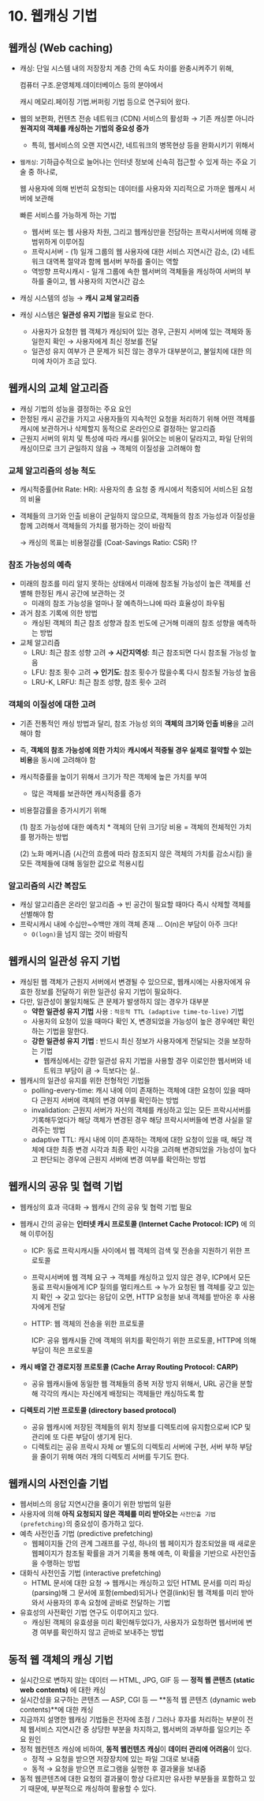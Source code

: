 # 10. 웹캐싱 기법

## 웹캐싱 (Web caching)

- 캐싱: 단일 시스템 내의 저장장치 계층 간의 속도 차이를 완충시켜주기 위해,
    
    컴퓨터 구조.운영체제.데이터베이스 등의 분야에서
    
    캐시 메모리.페이징 기법.버퍼링 기법 등으로 연구되어 왔다.
    
- 웹의 보편화, 컨텐츠 전송 네트워크 (CDN) 서비스의 활성화 → 기존 캐싱뿐 아니라 **원격지의 객체를 캐싱하는 기법의 중요성 증가**
    - 특히, 웹서비스의 오랜 지연시간, 네트워크의 병목현상 등을 완화시키기 위해서
- `웹캐싱`: 기하급수적으로 늘어나는 인터넷 정보에 신속히 접근할 수 있게 하는 주요 기술 중 하나로,
    
    웹 사용자에 의해 빈번히 요청되는 데이터를 사용자와 지리적으로 가까운 웹캐시 서버에 보관해
    
    빠른 서비스를 가능하게 하는 기법
    
    - 웹서버 또는 웹 사용자 차원, 그리고 웹캐싱만을 전담하는 프락시서버에 의해 광범위하게 이루어짐
    - 프락시서버 - (1) 일개 그룹의 웹 사용자에 대한 서비스 지연시간 감소, (2) 네트워크 대역폭 절약과 함께 웹서버 부하를 줄이는 역할
    - 역방향 프락시캐시 - 일개 그룹에 속한 웹서버의 객체들을 캐싱하여 서버의 부하를 줄이고, 웹 사용자의 지연시간 감소
- 캐싱 시스템의 성능 → **캐시 교체 알고리즘**
- 캐싱 시스템은 **일관성 유지 기법**을 필요로 한다.
    - 사용자가 요청한 웹 객체가 캐싱되어 있는 경우, 근원지 서버에 있는 객체와 동일한지 확인 → 사용자에게 최신 정보를 전달
    - 일관성 유지 여부가 큰 문제가 되진 않는 경우가 대부분이고, 불일치에 대한 의미에 차이가 조금 있다.

## 웹캐시의 교체 알고리즘

- 캐싱 기법의 성능을 결정하는 주요 요인
- 한정된 캐시 공간을 가지고 사용자들의 지속적인 요청을 처리하기 위해 어떤 객체를 캐시에 보관하거나 삭제할지 동적으로 온라인으로 결정하는 알고리즘
- 근원지 서버의 위치 및 특성에 따라 캐시를 읽어오는 비용이 달라지고, 파일 단위의 캐싱이므로 크기 균일하지 않음 → 객체의 이질성을 고려해야 함

### 교체 알고리즘의 성능 척도

- 캐시적중률(Hit Rate: HR): 사용자의 총 요청 중 캐시에서 적중되어 서비스된 요청의 비율
- 객체들의 크기와 인출 비용이 균일하지 않으므로, 객체들의 참조 가능성과 이질성을 함께 고려해서 객체들의 가치를 평가하는 것이 바람직
    
    → 캐싱의 목표는 비용절감률 (Coat-Savings Ratio: CSR) !? 
    

### 참조 가능성의 예측

- 미래의 참조를 미리 알지 못하는 상태에서 미래에 참조될 가능성이 높은 객체를 선별해 한정된 캐시 공간에 보관하는 것
    - 미래의 참조 가능성을 얼마나 잘 예측하느냐에 따라 효율성이 좌우됨
- 과거 참조 기록에 의한 방법
    - 캐싱된 객체의 최근 참조 성향과 참조 빈도에 근거해 미래의 참조 성향을 예측하는 방법
- 교체 알고리즘
    - LRU: 최근 참조 성향 고려 **→ 시간지역성**: 최근 참조되면 다시 참조될 가능성 높음
    - LFU: 참조 횟수 고려 **→ 인기도**: 참조 횟수가 많을수록 다시 참조될 가능성 높음
    - LRU-K, LRFU: 최근 참조 성향, 참조 횟수 고려

### 객체의 이질성에 대한 고려

- 기존 전통적인 캐싱 방법과 달리, 참조 가능성 외의 **객체의 크기와 인출 비용**을 고려해야 함
- 즉, **객체의 참조 가능성에 의한 가치**와 **캐시에서 적중될 경우 실제로 절약할 수 있는 비용**을 동시에 고려해야 함
- 캐시적중률을 높이기 위해서 크기가 작은 객체에 높은 가치를 부여
    - 많은 객체를 보관하면 캐시적중률 증가
- 비용절감률을 증가시키기 위해
    
    (1) 참조 가능성에 대한 예측치 * 객체의 단위 크기당 비용 = 객체의 전체적인 가치를 평가하는 방법
    
    (2) 노화 메커니즘 (시간의 흐름에 따라 참조되지 않은 객체의 가치를 감소시킴) 을 모든 객체들에 대해 동일한 값으로 적용시킴
    

### 알고리즘의 시간 복잡도

- 캐싱 알고리즘은 온라인 알고리즘 → 빈 공간이 필요할 때마다 즉시 삭제할 객체를 선별해야 함
- 프락시캐시 내에 수십만~수백만 개의 객체 존재 … O(n)은 부담이 아주 크다!
    - `O(logn)`을 넘지 않는 것이 바람직

## 웹캐시의 일관성 유지 기법

- 캐싱된 웹 객체가 근원지 서버에서 변경될 수 있으므로, 웹캐시에는 사용자에게 유효한 정보를 전달하기 위한 일관성 유지 기법이 필요하다.
- 다만, 일관성이 불일치해도 큰 문제가 발생하지 않는 경우가 대부분
    - **약한 일관성 유지 기법** 사용 : `적응적 TTL (adaptive time-to-live)` 기법
    - 사용자의 요청이 있을 때마다 확인 X, 변경되었을 가능성이 높은 경우에만 확인하는 기법을 말한다.
    - **강한 일관성 유지** **기법** : 반드시 최신 정보가 사용자에게 전달되는 것을 보장하는 기법
        - 웹캐싱에서는 강한 일관성 유지 기법을 사용할 경우 이로인한 웹서버와 네트워크 부담이 큼 → 득보다는 실..
- 웹캐시의 일관성 유지를 위한 전형적인 기법들
    - polling-every-time: 캐시 내에 이미 존재하는 객체에 대한 요청이 있을 때마다 근원지 서버에 객체의 변경 여부를 확인하는 방법
    - invalidation: 근원지 서버가 자신의 객체를 캐싱하고 있는 모든 프락시서버를 기록해두었다가 해당 객체가 변경된 경우 해당 프락시서버들에 변경 사실을 알려주는 방법
    - adaptive TTL: 캐시 내에 이미 존재하는 객체에 대한 요청이 있을 때, 해당 객체에 대한 최종 변경 시각과 최종 확인 시각을 고려해 변경되었을 가능성이 높다고 판단되는 경우에 근원지 서버에 변경 여부를 확인하는 방법

## 웹캐시의 공유 및 협력 기법

- 웹캐싱의 효과 극대화 → 웹캐시 간의 공유 및 협력 기법 필요
- 웹캐시 간의 공유는 **인터넷 캐시 프로토콜 (Internet Cache Protocol: ICP)** 에 의해 이루어짐
    - ICP: 동료 프락시캐시들 사이에서 웹 객체의 검색 및 전송을 지원하기 위한 프로토콜
    - 프락시서버에 웹 객체 요구 → 객체를 캐싱하고 있지 않은 경우, ICP에서 모든 동료 프락시들에게 ICP 질의를 멀티캐스트 → 누가 요청된 웹 객체를 갖고 있는지 확인 → 갖고 있다는 응답이 오면, HTTP 요청을 보내 객체를 받아온 후 사용자에게 전달
    - HTTP: 웹 객체의 전송을 위한 프로토콜
        
        ICP: 공유 웹캐시들 간에 객체의 위치를 확인하기 위한 프로토콜, HTTP에 의해 부담이 적은 프로토콜
        
- **캐시 배열 간 경로지정 프로토콜 (Cache Array Routing Protocol: CARP)**
    - 공유 웹캐시들에 동일한 웹 객체들의 중복 저장 방지 위해서, URL 공간을 분할해 각각의 캐시는 자신에게 배정되는 객체들만 캐싱하도록 함
- **디렉토리 기반 프로토콜 (directory based protocol)**
    - 공유 웹캐시에 저장된 객체들의 위치 정보를 디렉토리에 유지함으로써 ICP 및 관리에 또 다른 부담이 생기게 된다.
    - 디렉토리는 공유 프락시 자체 or 별도의 디렉토리 서버에 구현, 서버 부하 부담을 줄이기 위해 여러 개의 디렉토리 서버를 두기도 한다.

## 웹캐시의 사전인출 기법

- 웹서비스의 응답 지연시간을 줄이기 위한 방법의 일환
- 사용자에 의해 **아직 요청되지 않은 객체를 미리 받아오는** `사전인출 기법(prefetching)`의 중요성이 증가하고 있다.
- 예측 사전인출 기법 (predictive prefetching)
    - 웹페이지들 간의 관계 그래프를 구성, 하나의 웹 페이지가 참조되었을 때 새로운 웹페이지가 참조될 확률을 과거 기록을 통해 예측, 이 확률을 기반으로 사전인출을 수행하는 방법
- 대화식 사전인출 기법 (interactive prefetching)
    - HTML 문서에 대한 요청 → 웹캐시는 캐싱하고 있던 HTML 문서를 미리 파싱(parsing)해 그 문서에 포함(embed)되거나 연결(link)된 웹 객체를 미리 받아와서 사용자의 후속 요청에 곧바로 전달하는 기법
- 유효성의 사전확인 기법 연구도 이루어지고 있다.
    - 캐싱된 객체의 유효셩을 미리 확인해두었다가, 사용자가 요청하면 웹서버에 변경 여부를 확인하지 않고 곧바로 보내주는 방법

## 동적 웹 객체의 캐싱 기법

- 실시간으로 변하지 않는 데이터 — HTML, JPG, GIF 등 — **정적 웹 콘텐츠 (static web contents)** 에 대한 캐싱
- 실시간성을 요구하는 콘텐츠 — ASP, CGI 등 — **동적 웹 콘텐츠 (dynamic web contents)**에 대한 캐싱
- 지금까지 설명한 웹캐싱 기법들은 전자에 초점 / 그러나 후자를 처리하는 부분이 전체 웹서비스 지연시간 중 상당한 부분을 차지하고, 웹서버의 과부하를 일으키는 주요 원인
- 정적 웹컨텐츠 캐싱에 비하여, **동적 웹컨텐츠 캐싱**이 **데이터 관리에 어려움**이 있다.
    - 정적 → 요청을 받으면 저장장치에 있는 파일 그대로 보내줌
    - 동적 → 요청을 받으면 프로그램을 실행한 후 결과물을 보내줌
- 동적 웹콘텐츠에 대한 요청의 결과물이 항상 다르지만 유사한 부분들을 포함하고 있기 때문에, 부분적으로 캐싱하여 활용할 수 있다.
